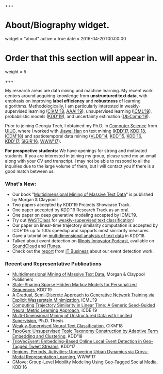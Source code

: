 +++
# About/Biography widget.
widget = "about"
active = true
date = 2016-04-20T00:00:00

# Order that this section will appear in.
weight = 5


+++



My research areas are data mining and machine learning.  My recent work centers
around acquiring knowledge from **unstructured text data**, with emphasis on
improving **label efficiency** and **robustness** of learning algorithms.
Methodologically, I am particularly interested in weakly-supervised learning
([CIKM'18](/papers/cikm18a.pdf), [AAAI'19](/papers/aaai19.pdf)), unsupervised
learning ([ICML'19](http://proceedings.mlr.press/v97/chen19h.html)),
probabilistic models ([KDD'19](/publication)), and uncertainty estimation
([UbiComp'18](https://arxiv.org/pdf/1709.02980.pdf)).  

Prior to joining Georgia Tech, I obtained my Ph.D. in [Computer
Science](http://cs.illinois.edu/) from [UIUC](http://illinois.edu), where I
worked with [Jiawei Han](http://www.cs.uiuc.edu/~hanj) on text mining
([KDD'17](/papers/kdd17.pdf), [KDD'18](/papers/kdd18a.pdf),
[ICDM'18](/papers/icdm18.pdf)) and spatiotemporal data mining
([VLDB'14](/papers/pvldb14.pdf), [KDD'15](/papers/kdd15.pdf),
[KDD'16](/papers/kdd16.pdf), [KDD'17](/papers/kdd17a.pdf),
[SIGIR'16](/papers/sigir16.pdf), [WWW'17](/papers/www17.pdf)).

**For prospective students:** We have openings for strong and motivated
students.  If you are interested in joining my group, please send me an email
along with your CV and transcript.  I may not be able to respond to all the
inquiries due to the large volume of them, but I will contact you if there is a
good match between us.


### What's New:

* Our book "[Multidimensional Mining of Massive Text Data](https://www.morganclaypool.com/doi/10.2200/S00903ED1V01Y201902DMK017)" is published by Morgan & Claypool!
* Two papers accepted by KDD'19 Projects Showcase Track.
* One paper accepted by KDD'19 Research Track as an oral.
* One paper on deep generative modeling accepted by ICML'19.
* Try out [WeSTClass](https://github.com/yumeng5/WeSTClass) for [weakly-supervised text classification](/papers/cikm18a.pdf)!
* Our paper on linear-time trajectory similarity computation is accepted by ICDE'19: up to 100x speedup and supports most similarity measures.
* Gave a tutorial on [multidimensional analysis of text data](https://shangjingbo1226.github.io/2018-04-21-kdd-tutorial/) in KDD'18.
* Talked about event detection on [Illinois Innovator Podcast](https://grainger.illinois.edu/news/podcasts/), available on [SoundCloud](https://engineering.illinois.edu/news/article/23905) and [iTunes](https://itunes.apple.com/us/podcast/engineering-at-illinois/id1237376461?mt=2).
* Check out the [report](http://www.itbusiness.ca/news/tweet-analysis-could-pinpoint-where-to-send-emergency-help-in-disasters-like-harvey/94590) from [IT Business](http://www.itbusiness.ca/about-us) about our event detection work.


### Recent and Representative Publications
- [Multidimensional Mining of Massive Text Data](https://www.morganclaypool.com/doi/10.2200/S00903ED1V01Y201902DMK017), Morgan & Claypool Publishers
- [State-Sharing Sparse Hidden Markov Models for Personalized Sequences](/publication), KDD'19  
- [A Gradual, Semi-Discrete Approach to Generative Network Training via Explicit Wasserstein Minimization](http://proceedings.mlr.press/v97/chen19h.html), ICML'19  
- [Computing Trajectory Similarity in Linear Time: A Generic Seed-Guided Neural Metric Learning Approach](https://ieeexplore.ieee.org/document/8731427), ICDE'19  
- [Multi-Dimensional Mining of Unstructured Data with Limited Supervision](/publication), Ph.D. Thesis  
- [Weakly-Supervised Neural Text Classification](/papers/cikm18a.pdf), CIKM'18  
- [TaxoGen: Unsupervised Topic Taxonomy Construction by Adaptive Term Embedding and Clustering](/papers/kdd18a.pdf), KDD'18  
- [TrioVecEvent: Embedding-Based Online Local Event Detection in Geo-Tagged Tweet Streams](/papers/kdd17.pdf), KDD'17
- [Regions, Periods, Activities: Uncovering Urban Dynamics via Cross-Modal Representation Learning](/papers/www17.pdf), WWW'17   
- [GMove: Group-Level Mobility Modeling Using Geo-Tagged Social Media](/papers/kdd16.pdf), KDD'16  
